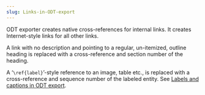 ```yaml
---
slug: Links-in-ODT-export
---
```


ODT exporter creates native cross-references for internal links. It creates Internet-style links for all other links.

A link with no description and pointing to a regular, un-itemized, outline heading is replaced with a cross-reference and section number of the heading.

A ‘`\ref{label}`’-style reference to an image, table etc., is replaced with a cross-reference and sequence number of the labeled entity. See [Labels and captions in ODT export](/docs/org/Labels-and-captions-in-ODT-export).
